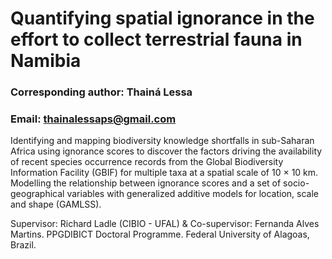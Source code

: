 # Quantifying spatial ignorance in the effort to collect terrestrial fauna in Namibia
### Corresponding author: Thainá Lessa
### Email: thainalessaps@gmail.com

Identifying and mapping biodiversity knowledge shortfalls in sub-Saharan Africa using ignorance scores to
discover the factors driving the availability of recent species occurrence records from the Global
Biodiversity Information Facility (GBIF) for multiple taxa at a spatial scale of 10 × 10 km.
Modelling the relationship between ignorance scores and a set of socio-geographical variables
with generalized additive models for location, scale and shape (GAMLSS).

Supervisor: Richard Ladle (CIBIO - UFAL) & Co-supervisor: Fernanda Alves Martins. PPGDIBICT Doctoral Programme. Federal University of Alagoas, Brazil.
